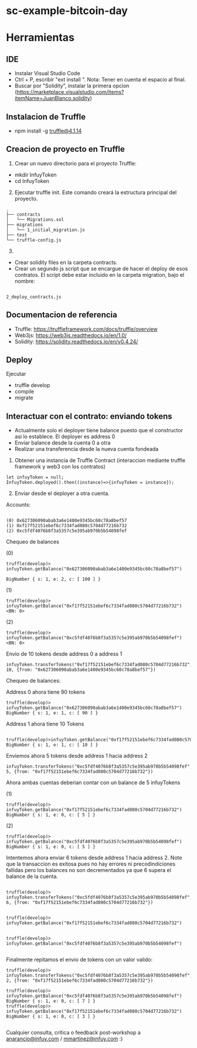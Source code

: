 # sc-example-bitcoin-day




# Herramientas

## IDE

- Instalar Visual Studio Code
- Ctrl + P, escribir  "ext install ". Nota: Tener en cuenta el espacio al final.
- Buscar por "Solidity", instalar la primera opcion (https://marketplace.visualstudio.com/items?itemName=JuanBlanco.solidity)

## Instalacion de Truffle

- npm install -g truffle@4.1.14

## Creacion de proyecto en Truffle

1. Crear un nuevo directorio para el proyecto Truffle: 

- mkdir InfuyToken
- cd InfuyToken
 

2. Ejecutar truffle init. Este comando creará la estructura principal del proyecto.  

```
.
├── contracts
│   └── Migrations.sol
├── migrations
│   └── 1_initial_migration.js
├── test
└── truffle-config.js
```
3. 

- Crear solidity files en la carpeta contracts. 
- Crear un segundo js script que se encargue de hacer el deploy de esos contratos. El script debe estar incluido en la carpeta migration, bajo el nombre:
```

2_deploy_contracts.js
```

## Documentacion de referencia

- Truffle: https://truffleframework.com/docs/truffle/overview
- Web3js: https://web3js.readthedocs.io/en/1.0/
- Solidity: https://solidity.readthedocs.io/en/v0.4.24/


## Deploy  

Ejecutar

- truffle develop 
- compile
- migrate 


## Interactuar con el contrato: enviando tokens

- Actualmente solo el deployer tiene balance puesto que el constructor asi lo establece. El deployer es  address 0
- Enviar balance desde la cuenta 0 a otra
- Realizar una transferencia desde la nueva cuenta fondeada

1. Obtener una instancia de Truffle Contract (interaccion mediante truffle framework y web3 con los contratos)
```
let infuyToken = null;
InfuyToken.deployed().then((instance)=>{infuyToken = instance});
```
2. Enviar desde el deployer a otra cuenta. 

Accounts: 
```

(0) 0x627306090abab3a6e1400e9345bc60c78a8bef57
(1) 0xf17f52151ebef6c7334fad080c5704d77216b732
(2) 0xc5fdf4076b8f3a5357c5e395ab970b5b54098fef
```

Chequeo de balances

(0)
```
truffle(develop)> infuyToken.getBalance("0x627306090abab3a6e1400e9345bc60c78a8bef57")

BigNumber { s: 1, e: 2, c: [ 100 ] }

```


(1)
```
truffle(develop)> infuyToken.getBalance("0xf17f52151ebef6c7334fad080c5704d77216b732")
<BN: 0>
```
(2)
```
truffle(develop)> infuyToken.getBalance("0xc5fdf4076b8f3a5357c5e395ab970b5b54098fef")
<BN: 0>
```

Envio de 10 tokens desde address 0 a address 1
```
infuyToken.transferTokens("0xf17f52151ebef6c7334fad080c5704d77216b732", 10, {from: "0x627306090abab3a6e1400e9345bc60c78a8bef57"})
```

Chequeo de balances:


Address 0 ahora tiene 90 tokens
```
truffle(develop)> infuyToken.getBalance("0x627306090abab3a6e1400e9345bc60c78a8bef57")
BigNumber { s: 1, e: 1, c: [ 90 ] }

```

Address 1 ahora tiene 10 Tokens 
```

truffle(develop)>infuyToken.getBalance("0xf17f52151ebef6c7334fad080c5704d77216b732")
BigNumber { s: 1, e: 1, c: [ 10 ] }

```

Enviemos ahora 5 tokens desde address 1 hacia address 2
```
infuyToken.transferTokens("0xc5fdf4076b8f3a5357c5e395ab970b5b54098fef", 5, {from: "0xf17f52151ebef6c7334fad080c5704d77216b732"})

```

Ahora ambas cuentas deberian contar con  un balance de 5 infuyTokens 

(1)
```
truffle(develop)> infuyToken.getBalance("0xf17f52151ebef6c7334fad080c5704d77216b732")
BigNumber { s: 1, e: 0, c: [ 5 ] }

```
(2)
```
truffle(develop)> infuyToken.getBalance("0xc5fdf4076b8f3a5357c5e395ab970b5b54098fef")
BigNumber { s: 1, e: 0, c: [ 5 ] }

```

Intentemos ahora enviar 6 tokens desde address 1 hacia address 2. Note que la transaccion es exitosa pues no hay errores ni precodindiciones fallidas pero los balances no son decrementados ya que 6 supera el balance de la cuenta.

```

truffle(develop)> infuyToken.transferTokens("0xc5fdf4076b8f3a5357c5e395ab970b5b54098fef", 6, {from: "0xf17f52151ebef6c7334fad080c5704d77216b732"})

  
truffle(develop)> infuyToken.getBalance("0xf17f52151ebef6c7334fad080c5704d77216b732")


truffle(develop)> infuyToken.getBalance("0xc5fdf4076b8f3a5357c5e395ab970b5b54098fef")


```

Finalmente repitamos el envio de tokens con un valor valido: 

```
truffle(develop)> infuyToken.transferTokens("0xc5fdf4076b8f3a5357c5e395ab970b5b54098fef", 2, {from: "0xf17f52151ebef6c7334fad080c5704d77216b732"})

truffle(develop)> infuyToken.getBalance("0xc5fdf4076b8f3a5357c5e395ab970b5b54098fef")
BigNumber { s: 1, e: 0, c: [ 7 ] }
truffle(develop)> infuyToken.getBalance("0xf17f52151ebef6c7334fad080c5704d77216b732")
BigNumber { s: 1, e: 0, c: [ 3 ] }


```

Cualquier consulta, crítica o feedback post-workshop a anarancio@infuy.com / mmartinez@infuy.com :)

